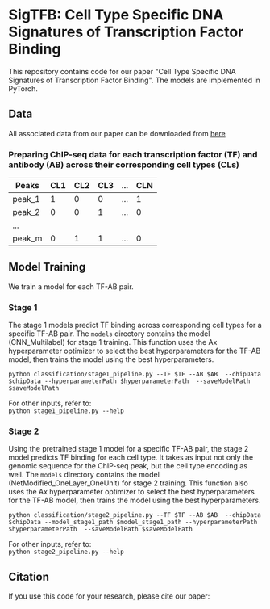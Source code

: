 # SigTFB: Cell Type Specific DNA Signatures of Transcription Factor Binding

This repository contains code for our paper "Cell Type Specific DNA Signatures of Transcription Factor Binding". The models are implemented in PyTorch.

## Data

All associated data from our paper can be downloaded from [here](https://www.youtube.com)

### Preparing ChIP-seq data for each transcription factor (TF) and antibody (AB) across their corresponding cell types (CLs)

|Peaks | CL1 |  CL2 | CL3 | ... | CLN |
|----- | ----| ---- | ----| --- | --- |
|peak_1 |  1  |   0  |   0 | ... | 1  |
|peak_2 |  0  |   0  |   1 | ... | 0  |
|...			                            |
|peak_m |  0  |   1  |   1 | ... | 0  |


## Model Training 
We train a model for each TF-AB pair. 

### Stage 1
The stage 1 models predict TF binding across corresponding cell types for a specific TF-AB pair. The ``models`` directory contains the model (CNN_Multilabel) for stage 1 training. This function uses the Ax hyperparameter optimizer to select the best hyperparameters for the TF-AB model, then trains the model using the best hyperparameters.

``python classification/stage1_pipeline.py --TF $TF --AB $AB 
                                          --chipData $chipData
                                          --hyperparameterPath $hyperparameterPath 
                                          --saveModelPath $saveModelPath``
       
 For other inputs, refer to:     
``python stage1_pipeline.py --help``     

### Stage 2
Using the pretrained stage 1 model for a specific TF-AB pair, the stage 2 model predicts TF binding for each cell type. It takes as input not only the genomic sequence for the ChIP-seq peak, but the cell type encoding as well. The ``models`` directory contains the model (NetModified_OneLayer_OneUnit) for stage 2 training. This function also uses the Ax hyperparameter optimizer to select the best hyperparameters for the TF-AB model, then trains the model using the best hyperparameters.

``python classification/stage2_pipeline.py --TF $TF --AB $AB 
                                          --chipData $chipData
                                          --model_stage1_path $model_stage1_path
                                          --hyperparameterPath $hyperparameterPath 
                                          --saveModelPath $saveModelPath``
       
 For other inputs, refer to:     
``python stage2_pipeline.py --help``     

## Citation
If you use this code for your research, please cite our paper:

